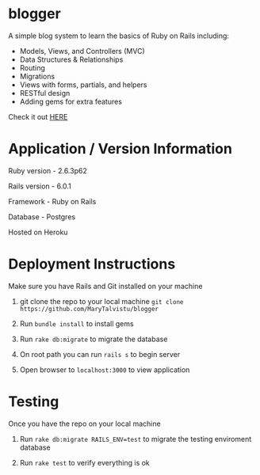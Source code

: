 # blogger
A simple blog system to learn the basics of Ruby on Rails including:

- Models, Views, and Controllers (MVC)
- Data Structures & Relationships
- Routing
- Migrations
- Views with forms, partials, and helpers
- RESTful design
- Adding gems for extra features

Check it out [HERE](https://desolate-lowlands-67314.herokuapp.com/)

# Application / Version Information

Ruby version - 2.6.3p62

Rails version - 6.0.1

Framework - Ruby on Rails

Database - Postgres

Hosted on Heroku


# Deployment Instructions

Make sure you have Rails and Git installed on your machine

1. git clone the repo to your local machine `git clone https://github.com/MaryTalvistu/blogger`

2. Run `bundle install` to install gems

3. Run `rake db:migrate` to migrate the database

4. On root path you can run `rails s` to begin server

5. Open browser to `localhost:3000` to view application

# Testing

Once you have the repo on your local machine

1. Run `rake db:migrate RAILS_ENV=test` to migrate the testing enviroment database

2. Run `rake test` to verify everything is ok